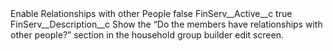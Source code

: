 <?xml version="1.0" encoding="UTF-8"?>
<CustomMetadata xmlns="http://soap.sforce.com/2006/04/metadata" xmlns:xsi="http://www.w3.org/2001/XMLSchema-instance" xmlns:xsd="http://www.w3.org/2001/XMLSchema">
    <label>Enable Relationships with other People</label>
    <protected>false</protected>
    <values>
        <field>FinServ__Active__c</field>
        <value xsi:type="xsd:boolean">true</value>
    </values>
    <values>
        <field>FinServ__Description__c</field>
        <value xsi:type="xsd:string">Show the “Do the members have relationships with other people?” section in the household group builder edit screen.</value>
    </values>
</CustomMetadata>
